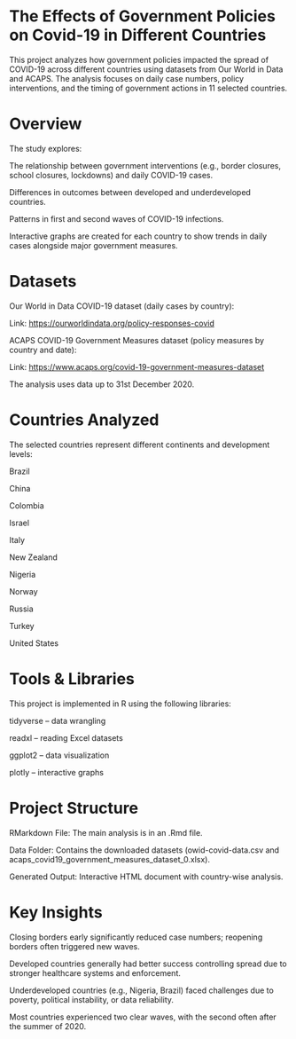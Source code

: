 # The Effects of Government Policies on Covid-19 in Different Countries

This project analyzes how government policies impacted the spread of COVID-19 across different countries using datasets from Our World in Data and ACAPS. The analysis focuses on daily case numbers, policy interventions, and the timing of government actions in 11 selected countries.

# Overview
The study explores:

The relationship between government interventions (e.g., border closures, school closures, lockdowns) and daily COVID-19 cases.

Differences in outcomes between developed and underdeveloped countries.

Patterns in first and second waves of COVID-19 infections.

Interactive graphs are created for each country to show trends in daily cases alongside major government measures.

# Datasets
Our World in Data COVID-19 dataset (daily cases by country):

Link: https://ourworldindata.org/policy-responses-covid

ACAPS COVID-19 Government Measures dataset (policy measures by country and date):

Link: https://www.acaps.org/covid-19-government-measures-dataset

The analysis uses data up to 31st December 2020.

# Countries Analyzed
The selected countries represent different continents and development levels:

Brazil

China

Colombia

Israel

Italy

New Zealand

Nigeria

Norway

Russia

Turkey

United States

# Tools & Libraries
This project is implemented in R using the following libraries:

tidyverse – data wrangling

readxl – reading Excel datasets

ggplot2 – data visualization

plotly – interactive graphs

# Project Structure
RMarkdown File: The main analysis is in an .Rmd file.

Data Folder: Contains the downloaded datasets (owid-covid-data.csv and acaps_covid19_government_measures_dataset_0.xlsx).

Generated Output: Interactive HTML document with country-wise analysis.

# Key Insights
Closing borders early significantly reduced case numbers; reopening borders often triggered new waves.

Developed countries generally had better success controlling spread due to stronger healthcare systems and enforcement.

Underdeveloped countries (e.g., Nigeria, Brazil) faced challenges due to poverty, political instability, or data reliability.

Most countries experienced two clear waves, with the second often after the summer of 2020.
